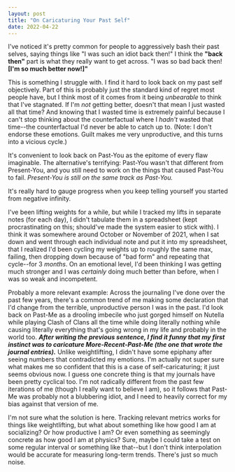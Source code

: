 ```yaml
---
layout: post
title: "On Caricaturing Your Past Self"
date: 2022-04-22
---
```

I've noticed it's pretty common for people to aggressively bash their past selves, saying things like "I was such an idiot back then!" I think the **"back then"** part is what they really want to get across. "I was so bad back then! **[I'm so much better now!]"**

This is something I struggle with. I find it hard to look back on my past self objectively. Part of this is probably just the standard kind of regret most people have, but I think most of it comes from it being *unbearable* to think that I've stagnated. If I'm *not* getting better, doesn't that mean I just wasted all that time? And knowing that I wasted time is extremely painful because I can't stop thinking about the counterfactual where I *hadn't* wasted that time--the counterfactual I'd never be able to catch up to. (Note: I don't endorse these emotions. Guilt makes me very unproductive, and this turns into a vicious cycle.)

It's convenient to look back on Past-You as the epitome of every flaw imaginable. The alternative's terrifying: Past-You wasn't that different from Present-You, and you still need to work on the things that caused Past-You to fail. *Present-You is still on the same track as Past-You.*

It's really hard to gauge progress when you keep telling yourself you started from negative infinity.

I've been lifting weights for a while, but while I tracked my lifts in separate notes (for each day), I didn't tabulate them in a spreadsheet (kept procrastinating on this; should've made the system easier to stick with). I think it was somewhere around October or November of 2021, when I sat down and went through each individual note and put it into my spreadsheet, that I realized I'd been cycling my weights up to roughly the same max, failing, then dropping down because of "bad form" and repeating that cycle--for 3 *months*. On an emotional level, I'd been thinking I was getting much stronger and I was *certainly* doing much better than before, when I was so weak and incompetent.

Probably a more relevant example: Across the journaling I've done over the past few years, there's a common trend of me making some declaration that I'd change from the terrible, unproductive person I was in the past. I'd look back on Past-Me as a drooling imbecile who just gorged himself on Nutella while playing Clash of Clans all the time while doing literally nothing while causing literally everything that's going wrong in my life and probably in the world too. ***After writing the previous sentence, I find it funny that my first instinct was to caricature More-Recent-Past-Me (the one that wrote the journal entries).*** Unlike weightlifting, I didn't have some epiphany after seeing numbers that contradicted my emotions. I'm actually not super sure what makes me so confident that this is a case of self-caricaturing; it just seems obvious now. I guess one concrete thing is that my journals have been pretty cyclical too. I'm not radically different from the past few iterations of me (though I really want to believe I am), so it follows that Past-Me was probably not a blubbering idiot, and I need to heavily correct for my bias against that version of me.

I'm not sure what the solution is here. Tracking relevant metrics works for things like weightlifting, but what about something like how good I am at socializing? Or how productive I am? Or even something as seemingly concrete as how good I am at physics? Sure, maybe I could take a test on some regular interval or something like that--but I don't think interpolation would be accurate for measuring long-term trends. There's just so much noise. 
